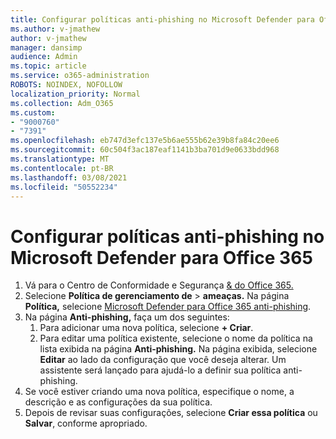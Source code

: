 ```yaml
---
title: Configurar políticas anti-phishing no Microsoft Defender para Office 365
ms.author: v-jmathew
author: v-jmathew
manager: dansimp
audience: Admin
ms.topic: article
ms.service: o365-administration
ROBOTS: NOINDEX, NOFOLLOW
localization_priority: Normal
ms.collection: Adm_O365
ms.custom:
- "9000760"
- "7391"
ms.openlocfilehash: eb747d3efc137e5b6ae555b62e39b8fa84c20ee6
ms.sourcegitcommit: 60c504f3ac187eaf1141b3ba701d9e0633bdd968
ms.translationtype: MT
ms.contentlocale: pt-BR
ms.lasthandoff: 03/08/2021
ms.locfileid: "50552234"
---
```

# <a name="set-up-anti-phishing-policies-in-microsoft-defender-for-office-365"></a>Configurar políticas anti-phishing no Microsoft Defender para Office 365

1. Vá para o Centro de Conformidade e Segurança [& do Office 365.](https://go.microsoft.com/fwlink/p/?linkid=2077143)
2. Selecione **Política de gerenciamento de**  >  **ameaças.** Na página **Política,** selecione [Microsoft Defender para Office 365 anti-phishing](https://go.microsoft.com/fwlink/?linkid=2101369).
3. Na página **Anti-phishing,** faça um dos seguintes:
    1. Para adicionar uma nova política, selecione **+ Criar**.
    1. Para editar uma política existente, selecione o nome da política na lista exibida na página **Anti-phishing.** Na página exibida, selecione **Editar** ao lado da configuração que você deseja alterar. Um assistente será lançado para ajudá-lo a definir sua política anti-phishing.
4. Se você estiver criando uma nova política, especifique o nome, a descrição e as configurações da sua política.
5. Depois de revisar suas configurações, selecione **Criar essa política** ou **Salvar**, conforme apropriado.
